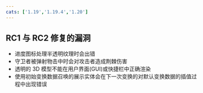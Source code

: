 ```yaml
---
cats: ['1.19','1.19.4','1.20']
---
```

## RC1 与 RC2 修复的漏洞
* 进度图标处理半透明纹理时会出错
* 守卫者被弹射物击中时会对攻击者造成荆棘伤害
* 透明的 3D 模型不能在用户界面(GUI)或快捷栏中正确渲染
* 使用初始变换数据召唤的展示实体会在下一次变换的对默认变换数据的插值过程中出现错误
